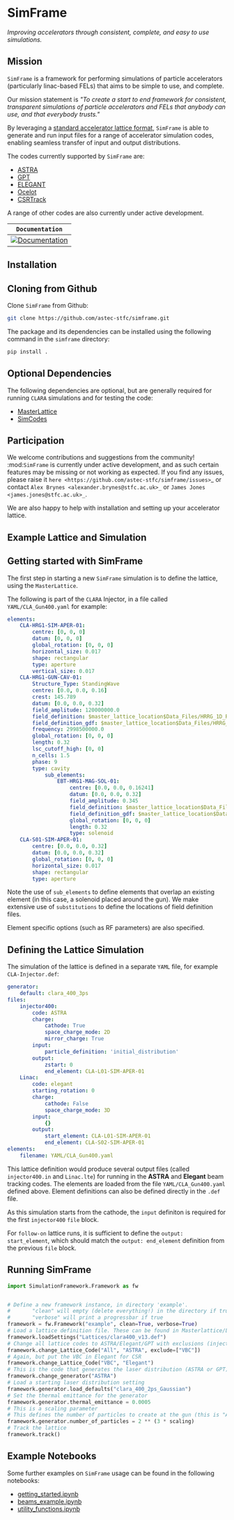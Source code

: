 # SimFrame
*Improving accelerators through consistent, complete, and easy to use simulations.*

## Mission
`SimFrame` is a framework for performing simulations of particle accelerators (particularly linac-based FELs) that aims to be simple to use, and complete.

Our mission statement is *"To create a start to end framework for consistent, transparent simulations of particle accelerators and FELs that anybody can use, and that everybody trusts."*

By leveraging a [standard accelerator lattice format](https://github.com/astec-stfc/masterlattice.git), `SimFrame` is able to generate and run input files for a range of accelerator simulation codes, enabling seamless transfer of input and output distributions. 

The codes currently supported by `SimFrame` are:

* [ASTRA](https://www.desy.de/~mpyflo/)
* [GPT](https://pulsar.nl/)
* [ELEGANT](https://www.aps.anl.gov/Accelerator-Operations-Physics/Software)
* [Ocelot](https://github.com/ocelot-collab/ocelot)
* [CSRTrack](https://www.desy.de/xfel-beam/csrtrack/)

A range of other codes are also currently under active development. 

**`Documentation`** |
------------------- |
[![Documentation](https://img.shields.io/badge/simframe-documentation-blue.svg)](https://acceleratorsimframe.readthedocs.io/)  |

## Installation

Cloning from Github
-------------------

Clone `SimFrame` from Github:

```bash
git clone https://github.com/astec-stfc/simframe.git
```

The package and its dependencies can be installed using the following command in the `simframe` directory:

```bash
pip install .
```
    
Optional Dependencies
---------------------

The following dependencies are optional, but are generally required for running ``CLARA`` simulations and for testing the code:

* [MasterLattice](https://github.com/astec-stfc/masterlattice.git)
* [SimCodes](https://github.com/astec-stfc/simcodes.git)

Participation
-------------

We welcome contributions and suggestions from the community! :mod:`SimFrame` is currently under active development, and as such certain features may be missing or not working as expected. If you find any issues, please raise it `here <https://github.com/astec-stfc/simframe/issues>`_ or contact `Alex Brynes <alexander.brynes@stfc.ac.uk>_` or `James Jones <james.jones@stfc.ac.uk>_`.

We are also happy to help with installation and setting up your accelerator lattice. 

## Example Lattice and Simulation

Getting started with SimFrame
-----------------------------

The first step in starting a new `SimFrame` simulation is to define the lattice, using the `MasterLattice`.

The following is part of the ``CLARA`` Injector, in a file  called ``YAML/CLA_Gun400.yaml`` for example:

```yaml
elements:
    CLA-HRG1-SIM-APER-01:
        centre: [0, 0, 0]
        datum: [0, 0, 0]
        global_rotation: [0, 0, 0]
        horizontal_size: 0.017
        shape: rectangular
        type: aperture
        vertical_size: 0.017
    CLA-HRG1-GUN-CAV-01:
        Structure_Type: StandingWave
        centre: [0.0, 0.0, 0.16]
        crest: 145.789
        datum: [0.0, 0.0, 0.32]
        field_amplitude: 120000000.0
        field_definition: $master_lattice_location$Data_Files/HRRG_1D_RF.dat
        field_definition_gdf: $master_lattice_location$Data_Files/HRRG_1D_RF.gdf
        frequency: 2998500000.0
        global_rotation: [0, 0, 0]
        length: 0.32
        lsc_cutoff_high: [0, 0]
        n_cells: 1.5
        phase: 9
        type: cavity
            sub_elements:
                EBT-HRG1-MAG-SOL-01:
                    centre: [0.0, 0.0, 0.16241]
                    datum: [0.0, 0.0, 0.32]
                    field_amplitude: 0.345
                    field_definition: $master_lattice_location$Data_Files/HRRG_combined_sols_100mm_onaxis.dat
                    field_definition_gdf: $master_lattice_location$Data_Files/HRRG_combined_sols_100mm_onaxis.gdf
                    global_rotation: [0, 0, 0]
                    length: 0.32
                    type: solenoid
    CLA-S01-SIM-APER-01:
        centre: [0.0, 0.0, 0.32]
        datum: [0.0, 0.0, 0.32]
        global_rotation: [0, 0, 0]
        horizontal_size: 0.017
        shape: rectangular
        type: aperture
```

Note the use of ``sub_elements`` to define elements that overlap an existing element (in this case, a solenoid placed around the gun). 
We make extensive use of `substitutions` to define the locations of field definition files.

Element specific options (such as RF parameters) are also specified.

Defining the Lattice Simulation
-------------------------------

The simulation of the lattice is defined in a separate ``YAML`` file, for example ``CLA-Injector.def``:

```yaml
generator:
    default: clara_400_3ps
files:
    injector400:
        code: ASTRA
        charge:
            cathode: True
            space_charge_mode: 2D
            mirror_charge: True
        input:
            particle_definition: 'initial_distribution'
        output:
            zstart: 0
            end_element: CLA-L01-SIM-APER-01
    Linac:
        code: elegant
        starting_rotation: 0
        charge:
            cathode: False
            space_charge_mode: 3D
        input:
            {}
        output:
            start_element: CLA-L01-SIM-APER-01
            end_element: CLA-S02-SIM-APER-01
elements:
    filename: YAML/CLA_Gun400.yaml
```

This lattice definition would produce several output files (called ``injector400.in`` and ``Linac.lte``) for running in the **ASTRA** and **Elegant** beam tracking codes.
The elements are loaded from the file ``YAML/CLA_Gun400.yaml`` defined above. Element definitions can also be defined directly in the ``.def`` file.

As this simulation starts from the cathode, the ``input`` definiton is required for the first `injector400` ``file`` block. 

For `follow-on` lattice runs, it is sufficient to define the ``output: start_element``, which should match the ``output: end_element`` definition 
from the previous ``file`` block.


Running SimFrame
----------------

```python
import SimulationFramework.Framework as fw


# Define a new framework instance, in directory 'example'.
#       "clean" will empty (delete everything!) in the directory if true
#       "verbose" will print a progressbar if true
framework = fw.Framework("example", clean=True, verbose=True)
# Load a lattice definition file. These can be found in Masterlattice/Lattices by default.
framework.loadSettings("Lattices/clara400_v13.def")
# Change all lattice codes to ASTRA/Elegant/GPT with exclusions (injector can not be done in Elegant)
framework.change_Lattice_Code("All", "ASTRA", exclude=["VBC"])
# Again, but put the VBC in Elegant for CSR
framework.change_Lattice_Code("VBC", "Elegant")
# This is the code that generates the laser distribution (ASTRA or GPT)
framework.change_generator("ASTRA")
# Load a starting laser distribution setting
framework.generator.load_defaults("clara_400_2ps_Gaussian")
# Set the thermal emittance for the generator
framework.generator.thermal_emittance = 0.0005
# This is a scaling parameter
# This defines the number of particles to create at the gun (this is "ASTRA generator" which creates distributions)
framework.generator.number_of_particles = 2 ** (3 * scaling)
# Track the lattice
framework.track()
```

Example Notebooks
-----------------

Some further examples on `SimFrame` usage can be found in the following notebooks:

* [getting_started.ipynb](./examples/notebooks/getting_started.ipynb)
* [beams_example.ipynb](./examples/notebooks/beams_example.ipynb)
* [utility_functions.ipynb](./examples/notebooks/utility_functions.ipynb)
